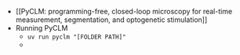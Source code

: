 - [[PyCLM: programming-free, closed-loop microscopy for real-time measurement, segmentation, and optogenetic stimulation]]
- Running PyCLM
	- `uv run pyclm "[FOLDER PATH]"`
	-